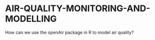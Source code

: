 # AIR-QUALITY-MONITORING-AND-MODELLING
How can we use the openAir package in R to model air quality?
